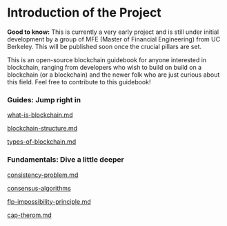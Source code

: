 # Introduction of the Project

<!--- {% hint style="info" %} -->
**Good to know:** This is currently a very early project and is still under initial development by a group of MFE (Master of Financial Engineering) from UC Berkeley. This will be published soon once the crucial pillars are set.
<!--- {% endhint %} -->

This is an open-source blockchain guidebook for anyone interested in blockchain, ranging from developers who wish to build on build on a blockchain (or a blockchain) and the newer folk who are just curious about this field. Feel free to contribute to this guidebook!


<!---

> Loom is the video messaging tool that helps you get your message across through instantly shareable videos.
>
> With Loom, you can record your camera, microphone, and desktop simultaneously. Your video is then instantly available to share through Loom's patented technology.
>
> — From the [Loom Docs](https://support.loom.com/hc/en-us/articles/360002158057-What-is-Loom-)

> The Mailchimp Marketing API provides programmatic access to Mailchimp data and functionality, allowing developers to build custom features to do things like sync email activity and campaign analytics with their database, manage audiences and campaigns, and more.
>
> — From the [Mailchimp Marketing API docs](https://mailchimp.com/developer/marketing/docs/fundamentals/)

## Getting Started

**Got 2 minutes?** Check out a video overview of our product:

{% embed url="https://www.loom.com/share/3bfa83acc9fd41b7b98b803ba9197d90" %}

{% hint style="info" %}
**Good to know:** A succinct video overview is a great way to introduce folks to your product. Embed a Loom, Vimeo or YouTube video and you're good to go! We love this video from the fine folks at [Loom](https://loom.com) as a perfect example of a succinct feature overview.
{% endhint %}

-->

### Guides: Jump right in

<!--- {% content-ref url="backgrounds/what-is-blockchain.md" %} -->
[what-is-blockchain.md](backgrounds/what-is-blockchain.md)
<!--- {% endcontent-ref %} -->

<!--- {% content-ref url="backgrounds/blockchain-structure.md" %} -->
[blockchain-structure.md](backgrounds/blockchain-structure.md)
<!--- {% endcontent-ref %} -->

<!--- {% content-ref url="backgrounds/types-of-blockchain.md" %} -->
[types-of-blockchain.md](backgrounds/types-of-blockchain.md)
<!--- {% endcontent-ref %} -->


### Fundamentals: Dive a little deeper

<!--- {% content-ref url="distributed-system-fundamentals/consistency-problem.md" %} -->
[consistency-problem.md](distributed-system-fundamentals/consistency-problem.md)
<!--- {% endcontent-ref %} -->

<!--- {% content-ref url="distributed-system-fundamentals/consensus-algorithms/" %} -->
[consensus-algorithms](distributed-system-fundamentals/consensus-algorithms/)
<!--- {% endcontent-ref %} -->

<!---  {% content-ref url="distributed-system-fundamentals/flp-impossibility-principle.md" %} -->
[flp-impossibility-principle.md](distributed-system-fundamentals/flp-impossibility-principle.md)
<!---  {% endcontent-ref %} -->

<!---  {% content-ref url="distributed-system-fundamentals/cap-therom.md" %} -->
[cap-therom.md](distributed-system-fundamentals/cap-therom.md)
<!--- {% endcontent-ref %} -->

